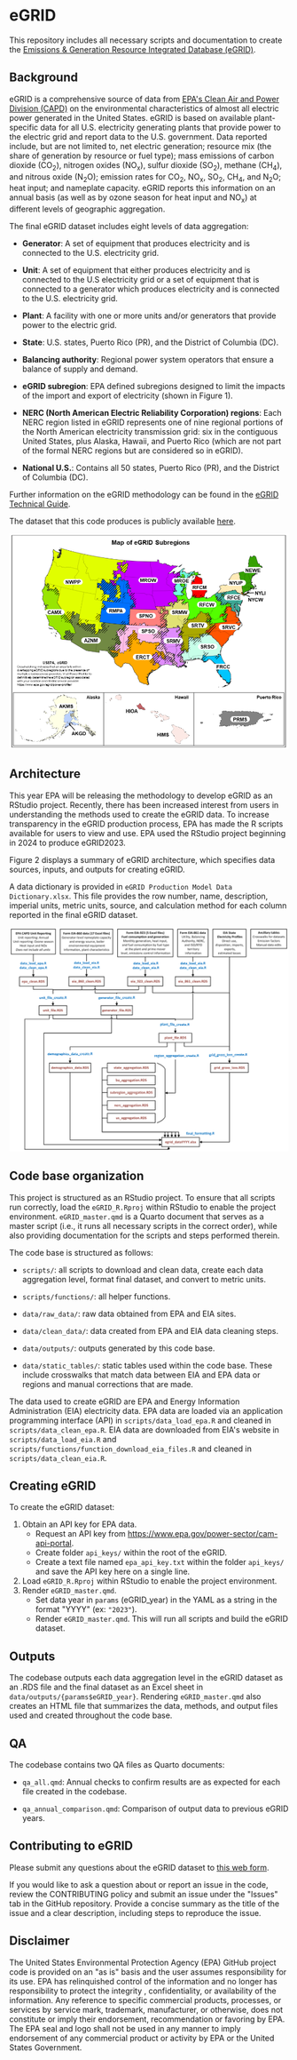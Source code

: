 # eGRID

This repository includes all necessary scripts and documentation to create the [Emissions & Generation Resource Integrated Database (eGRID)](https://www.epa.gov/egrid).

## Background

eGRID is a comprehensive source of data from [EPA's Clean Air and Power Division (CAPD)](https://epa.gov/power-sector) on the environmental 
characteristics of almost all electric power generated in the United States. eGRID is based on available plant-specific data for all 
U.S. electricity generating plants that provide power to the electric grid and report data to the U.S. government. Data reported include, 
but are not limited to, net electric generation; resource mix (the share of generation by resource or fuel type); mass emissions of carbon dioxide 
(CO<sub>2</sub>), nitrogen oxides (NO<sub>x</sub>), sulfur dioxide (SO<sub>2</sub>), methane (CH<sub>4</sub>), and nitrous oxide (N<sub>2</sub>O); emission rates for CO<sub>2</sub>, NO<sub>x</sub>, SO<sub>2</sub>, 
CH<sub>4</sub>, and N<sub>2</sub>O; heat input; and nameplate capacity. eGRID reports this information on an annual basis (as well as by ozone season for 
heat input and NO<sub>x</sub>) at different levels of geographic aggregation.

The final eGRID dataset includes eight levels of data aggregation:

-   **Generator**: A set of equipment that produces electricity and is connected to the U.S. electricity grid. 

-   **Unit**: A set of equipment that either produces electricity and is connected to the U.S electricity grid or 
a set of equipment that is connected to a generator which produces electricity and is connected to the U.S. electricity grid.

-   **Plant**: A facility with one or more units and/or generators that provide power to the electric grid.

-   **State**: U.S. states, Puerto Rico (PR), and the District of Columbia (DC).

-   **Balancing authority**: Regional power system operators that ensure a balance of supply and demand.

-   **eGRID subregion**: EPA defined subregions designed to limit the impacts of the import and export of electricity (shown in Figure 1).

-   **NERC (North American Electric Reliability Corporation) regions**: Each NERC region listed in eGRID represents one of nine regional 
portions of the North American electricity transmission grid: six in the contiguous United States, plus Alaska, Hawaii, and 
Puerto Rico (which are not part of the formal NERC regions but are considered so in eGRID).

-   **National U.S.**: Contains all 50 states, Puerto Rico (PR), and the District of Columbia (DC).

Further information on the eGRID methodology can be found in the [eGRID Technical Guide](https://www.epa.gov/egrid/egrid-technical-guide).

The dataset that this code produces is publicly available [here](https://www.epa.gov/egrid/download-data).

![Figure 1: eGRID subregions.](egrid_subregion_map.png)

## Architecture

This year EPA will be releasing the methodology to develop eGRID as an RStudio project. Recently, there has been increased interest from users in understanding the methods used to create the eGRID data. To increase transparency in the eGRID production process, EPA has made the R scripts available for users to view and use. EPA used the RStudio project beginning in 2024 to produce eGRID2023.

Figure 2 displays a summary of eGRID architecture, which specifies data sources, inputs, and outputs for creating eGRID.

A data dictionary is provided in `eGRID Production Model Data Dictionary.xlsx`. This file provides the row number, name, description, imperial units, metric units, source, and calculation method for each column reported in the final eGRID dataset.

![Figure 2: eGRID architecture.](egrid_architecture.png)

## Code base organization

This project is structured as an RStudio project. To ensure that all scripts run correctly, load the `eGRID_R.Rproj` within RStudio to enable the project environment. `eGRID_master.qmd` is a Quarto document that serves as a master script (i.e., it runs all necessary scripts in the correct order), while also providing documentation for the scripts and steps performed therein.

The code base is structured as follows:

-   `scripts/`: all scripts to download and clean data, create each data aggregation level, format final dataset, and convert to metric units.

-   `scripts/functions/`: all helper functions.

-   `data/raw_data/`: raw data obtained from EPA and EIA sites.

-   `data/clean_data/`: data created from EPA and EIA data cleaning steps.

-   `data/outputs/`: outputs generated by this code base.

-   `data/static_tables/`: static tables used within the code base. These include crosswalks that match data between EIA and EPA data or regions and manual corrections that are made.

The data used to create eGRID are EPA and Energy Information Administration (EIA) electricity data. EPA data are loaded via an application programming interface (API) in `scripts/data_load_epa.R` and cleaned in `scripts/data_clean_epa.R`. EIA data are downloaded from EIA's website in `scripts/data_load_eia.R` and `scripts/functions/function_download_eia_files.R` and cleaned in `scripts/data_clean_eia.R`.

## Creating eGRID

To create the eGRID dataset:

1.  Obtain an API key for EPA data.
    -   Request an API key from <https://www.epa.gov/power-sector/cam-api-portal>.
    -   Create folder `api_keys/` within the root of the eGRID.
    -   Create a text file named `epa_api_key.txt` within the folder `api_keys/` and save the API key here on a single line.
2.  Load `eGRID_R.Rproj` within RStudio to enable the project environment.
3.  Render `eGRID_master.qmd`.
    -   Set data year in `params` (eGRID_year) in the YAML as a string in the format "YYYY" (ex: `"2023"`).
    -   Render `eGRID_master.qmd`. This will run all scripts and build the eGRID dataset.

## Outputs

The codebase outputs each data aggregation level in the eGRID dataset as an .RDS file and the final dataset as an Excel sheet in `data/outputs/{params$eGRID_year}`. Rendering `eGRID_master.qmd` also creates an HTML file that summarizes the data, methods, and output files used and created throughout the code base.

## QA

The codebase contains two QA files as Quarto documents:

-   `qa_all.qmd`: Annual checks to confirm results are as expected for each file created in the codebase.

-   `qa_annual_comparison.qmd`: Comparison of output data to previous eGRID years.

## Contributing to eGRID

Please submit any questions about the eGRID dataset to [this web form](https://www.epa.gov/egrid/forms/contact-us-about-egrid).

If you would like to ask a question about or report an issue in the code, review the CONTRIBUTING policy and submit an issue under the "Issues" tab in the GitHub repository. Provide a concise summary as the title of the issue and a clear description, including steps to reproduce the issue.

## Disclaimer

The United States Environmental Protection Agency (EPA) GitHub project code is provided on an "as is" basis and the user assumes responsibility for its use. EPA has relinquished control of the information and no longer has responsibility to protect the integrity , confidentiality, or availability of the information. Any reference to specific commercial products, processes, or services by service mark, trademark, manufacturer, or otherwise, does not constitute or imply their endorsement, recommendation or favoring by EPA. The EPA seal and logo shall not be used in any manner to imply endorsement of any commercial product or activity by EPA or the United States Government.

